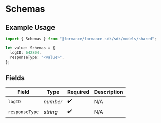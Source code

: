 # Schemas

## Example Usage

```typescript
import { Schemas } from "@formance/formance-sdk/sdk/models/shared";

let value: Schemas = {
  logID: 642804,
  responseType: "<value>",
};
```

## Fields

| Field              | Type               | Required           | Description        |
| ------------------ | ------------------ | ------------------ | ------------------ |
| `logID`            | *number*           | :heavy_check_mark: | N/A                |
| `responseType`     | *string*           | :heavy_check_mark: | N/A                |